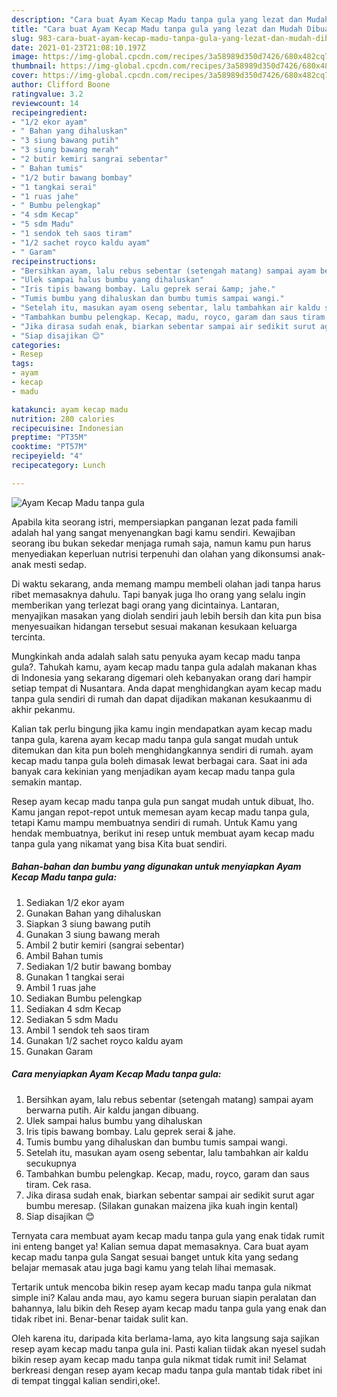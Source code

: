 ```yaml
---
description: "Cara buat Ayam Kecap Madu tanpa gula yang lezat dan Mudah Dibuat"
title: "Cara buat Ayam Kecap Madu tanpa gula yang lezat dan Mudah Dibuat"
slug: 983-cara-buat-ayam-kecap-madu-tanpa-gula-yang-lezat-dan-mudah-dibuat
date: 2021-01-23T21:08:10.197Z
image: https://img-global.cpcdn.com/recipes/3a58989d350d7426/680x482cq70/ayam-kecap-madu-tanpa-gula-foto-resep-utama.jpg
thumbnail: https://img-global.cpcdn.com/recipes/3a58989d350d7426/680x482cq70/ayam-kecap-madu-tanpa-gula-foto-resep-utama.jpg
cover: https://img-global.cpcdn.com/recipes/3a58989d350d7426/680x482cq70/ayam-kecap-madu-tanpa-gula-foto-resep-utama.jpg
author: Clifford Boone
ratingvalue: 3.2
reviewcount: 14
recipeingredient:
- "1/2 ekor ayam"
- " Bahan yang dihaluskan"
- "3 siung bawang putih"
- "3 siung bawang merah"
- "2 butir kemiri sangrai sebentar"
- " Bahan tumis"
- "1/2 butir bawang bombay"
- "1 tangkai serai"
- "1 ruas jahe"
- " Bumbu pelengkap"
- "4 sdm Kecap"
- "5 sdm Madu"
- "1 sendok teh saos tiram"
- "1/2 sachet royco kaldu ayam"
- " Garam"
recipeinstructions:
- "Bersihkan ayam, lalu rebus sebentar (setengah matang) sampai ayam berwarna putih. Air kaldu jangan dibuang."
- "Ulek sampai halus bumbu yang dihaluskan"
- "Iris tipis bawang bombay. Lalu geprek serai &amp; jahe."
- "Tumis bumbu yang dihaluskan dan bumbu tumis sampai wangi."
- "Setelah itu, masukan ayam oseng sebentar, lalu tambahkan air kaldu secukupnya"
- "Tambahkan bumbu pelengkap. Kecap, madu, royco, garam dan saus tiram. Cek rasa."
- "Jika dirasa sudah enak, biarkan sebentar sampai air sedikit surut agar bumbu meresap. (Silakan gunakan maizena jika kuah ingin kental)"
- "Siap disajikan 😊"
categories:
- Resep
tags:
- ayam
- kecap
- madu

katakunci: ayam kecap madu 
nutrition: 280 calories
recipecuisine: Indonesian
preptime: "PT35M"
cooktime: "PT57M"
recipeyield: "4"
recipecategory: Lunch

---
```



![Ayam Kecap Madu tanpa gula](https://img-global.cpcdn.com/recipes/3a58989d350d7426/680x482cq70/ayam-kecap-madu-tanpa-gula-foto-resep-utama.jpg)

Apabila kita seorang istri, mempersiapkan panganan lezat pada famili adalah hal yang sangat menyenangkan bagi kamu sendiri. Kewajiban seorang ibu bukan sekedar menjaga rumah saja, namun kamu pun harus menyediakan keperluan nutrisi terpenuhi dan olahan yang dikonsumsi anak-anak mesti sedap.

Di waktu  sekarang, anda memang mampu membeli olahan jadi tanpa harus ribet memasaknya dahulu. Tapi banyak juga lho orang yang selalu ingin memberikan yang terlezat bagi orang yang dicintainya. Lantaran, menyajikan masakan yang diolah sendiri jauh lebih bersih dan kita pun bisa menyesuaikan hidangan tersebut sesuai makanan kesukaan keluarga tercinta. 



Mungkinkah anda adalah salah satu penyuka ayam kecap madu tanpa gula?. Tahukah kamu, ayam kecap madu tanpa gula adalah makanan khas di Indonesia yang sekarang digemari oleh kebanyakan orang dari hampir setiap tempat di Nusantara. Anda dapat menghidangkan ayam kecap madu tanpa gula sendiri di rumah dan dapat dijadikan makanan kesukaanmu di akhir pekanmu.

Kalian tak perlu bingung jika kamu ingin mendapatkan ayam kecap madu tanpa gula, karena ayam kecap madu tanpa gula sangat mudah untuk ditemukan dan kita pun boleh menghidangkannya sendiri di rumah. ayam kecap madu tanpa gula boleh dimasak lewat berbagai cara. Saat ini ada banyak cara kekinian yang menjadikan ayam kecap madu tanpa gula semakin mantap.

Resep ayam kecap madu tanpa gula pun sangat mudah untuk dibuat, lho. Kamu jangan repot-repot untuk memesan ayam kecap madu tanpa gula, tetapi Kamu mampu membuatnya sendiri di rumah. Untuk Kamu yang hendak membuatnya, berikut ini resep untuk membuat ayam kecap madu tanpa gula yang nikamat yang bisa Kita buat sendiri.

<!--inarticleads1-->

##### Bahan-bahan dan bumbu yang digunakan untuk menyiapkan Ayam Kecap Madu tanpa gula:

1. Sediakan 1/2 ekor ayam
1. Gunakan  Bahan yang dihaluskan
1. Siapkan 3 siung bawang putih
1. Gunakan 3 siung bawang merah
1. Ambil 2 butir kemiri (sangrai sebentar)
1. Ambil  Bahan tumis
1. Sediakan 1/2 butir bawang bombay
1. Gunakan 1 tangkai serai
1. Ambil 1 ruas jahe
1. Sediakan  Bumbu pelengkap
1. Sediakan 4 sdm Kecap
1. Sediakan 5 sdm Madu
1. Ambil 1 sendok teh saos tiram
1. Gunakan 1/2 sachet royco kaldu ayam
1. Gunakan  Garam




<!--inarticleads2-->

##### Cara menyiapkan Ayam Kecap Madu tanpa gula:

1. Bersihkan ayam, lalu rebus sebentar (setengah matang) sampai ayam berwarna putih. Air kaldu jangan dibuang.
1. Ulek sampai halus bumbu yang dihaluskan
1. Iris tipis bawang bombay. Lalu geprek serai &amp; jahe.
1. Tumis bumbu yang dihaluskan dan bumbu tumis sampai wangi.
1. Setelah itu, masukan ayam oseng sebentar, lalu tambahkan air kaldu secukupnya
1. Tambahkan bumbu pelengkap. Kecap, madu, royco, garam dan saus tiram. Cek rasa.
1. Jika dirasa sudah enak, biarkan sebentar sampai air sedikit surut agar bumbu meresap. (Silakan gunakan maizena jika kuah ingin kental)
1. Siap disajikan 😊




Ternyata cara membuat ayam kecap madu tanpa gula yang enak tidak rumit ini enteng banget ya! Kalian semua dapat memasaknya. Cara buat ayam kecap madu tanpa gula Sangat sesuai banget untuk kita yang sedang belajar memasak atau juga bagi kamu yang telah lihai memasak.

Tertarik untuk mencoba bikin resep ayam kecap madu tanpa gula nikmat simple ini? Kalau anda mau, ayo kamu segera buruan siapin peralatan dan bahannya, lalu bikin deh Resep ayam kecap madu tanpa gula yang enak dan tidak ribet ini. Benar-benar taidak sulit kan. 

Oleh karena itu, daripada kita berlama-lama, ayo kita langsung saja sajikan resep ayam kecap madu tanpa gula ini. Pasti kalian tiidak akan nyesel sudah bikin resep ayam kecap madu tanpa gula nikmat tidak rumit ini! Selamat berkreasi dengan resep ayam kecap madu tanpa gula mantab tidak ribet ini di tempat tinggal kalian sendiri,oke!.

